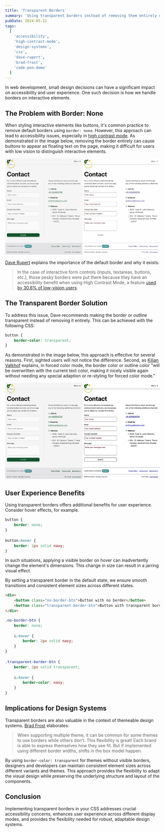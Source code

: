 ```yaml
---
title: 'Transparent Borders'
summary: 'Using transparent borders instead of removing them entirely offers significant benefits for accessibility, user experience, and design system flexibility.'
pubDate: 2024-05-12
tags:
  [
    'accessibility',
    'high-contrast-mode',
    'design-systems',
    'css',
    'dave-rupert',
    'brad-frost',
    'code-pen-demo'
  ]
---
```


In web development, small design decisions can have a significant impact on accessibility and user experience. One such decision is how we handle borders on interactive elements.

## The Problem with Border: None

When styling interactive elements like buttons, it's common practice to remove default borders using `border: none`. However, this approach can lead to accessibility issues, especially in [high contrast mode](/blog/testing-in-forced-colors-mode/). As demonstrated in the image below, removing the border entirely can cause buttons to appear as floating text on the page, making it difficult for users with low vision to distinguish interactive elements.

![Side-by-side comparison of the contact form on Slae.app. The left image shows the contact form with forced colors disabled, displaying the default color scheme. The right image shows the contact form with forced colors enabled. In the right image, the submit button appears as floating text on the page.](./slae-before-after-high-contrast-mode.webp)<!--rehype:loading=eager-->

[Dave Rupert](https://frontendmasters.com/blog/you-want-border-color-transparent-not-border-none/) explains the importance of the default border and why it exists:

> In the case of interactive form controls (inputs, textareas, buttons, etc.), those pesky borders were put there because they have an accessibility benefit when using High Contrast Mode, a feature [used by 30.6% of low-vision users](https://webaim.org/projects/lowvisionsurvey2/#at).

## The Transparent Border Solution

To address this issue, Dave recommends making the border or outline transparent instead of removing it entirely. This can be achieved with the following CSS:

```css
button {
	border-color: transparent;
}
```

As demonstrated in the image below, this approach is effective for several reasons. First, sighted users will not notice the difference. Second, as [Kilian Valkhof](https://polypane.app/blog/forced-colors-explained-a-practical-guide/) explains, in forced color mode, the border color or outline color "will be overwritten with the current text color, making it nicely visible again without needing any special adaption or re-styling for forced color mode."

![Side-by-side comparison of the contact form on Slae.app with the transparent border solution applied. The left image shows the contact form with forced colors disabled, displaying the default color scheme. The right image shows the contact form with forced colors enabled. In the right image, the submit button appears as a button.](./slae-before-after-transparent-border.jpg)

## User Experience Benefits

Using transparent borders offers additional benefits for user experience. Consider hover effects, for example.

```css
button {
	border: none;
}

button:hover {
	border: 2px solid navy;
}
```

In such situations, applying a visible border on hover can inadvertently change the element's dimensions. This change in size can result in a jarring visual effect.

By setting a transparent border in the default state, we ensure smooth transitions and consistent element sizes across different states.

<code-pen>

```html
<div>
	<button class="no-border-btn">Button with no border</button>
	<button class="transparent-border-btn">Button with transparent border</button>
</div>
```

```css
.no-border-btn {
	border: none;

	&:hover {
		border: 2px solid navy;
	}
}

.transparent-border-btn {
	border: 2px solid transparent;

	&:hover {
		border-color: navy;
	}
}
```

</code-pen>

## Implications for Design Systems

Transparent borders are also valuable in the context of themeable design systems. [Brad Frost](https://bradfrost.com/blog/post/transparent-borders/) elaborates:

> When supporting multiple theme, it can be common for some themes to use borders while others don’t. This flexibility is great! Each brand is able to express themselves how they see fit. But if implemented using different border widths, shifts in the box model happen.

By using `border-color: transparent` for themes without visible borders, designers and developers can maintain consistent element sizes across different variants and themes. This approach provides the flexibility to adapt the visual design while preserving the underlying structure and layout of the components.

## Conclusion

Implementing transparent borders in your CSS addresses crucial accessibility concerns, enhances user experience across different display modes, and provides the flexibility needed for robust, adaptable design systems.
